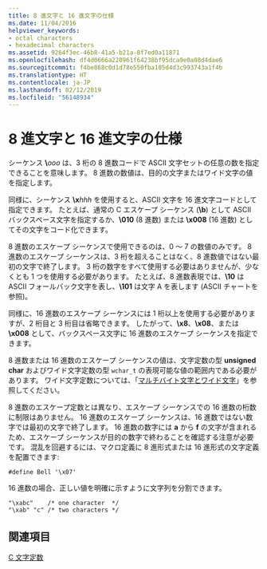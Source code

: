 ```yaml
---
title: 8 進文字と 16 進文字の仕様
ms.date: 11/04/2016
helpviewer_keywords:
- octal characters
- hexadecimal characters
ms.assetid: 9264f3ec-46b8-41a5-b21a-8f7ed0a11871
ms.openlocfilehash: df4d0666a220961f64238bf95dca9e0a08d4dae6
ms.sourcegitcommit: f4be868c0d1d78e550fba105d4d3c993743a1f4b
ms.translationtype: HT
ms.contentlocale: ja-JP
ms.lasthandoff: 02/12/2019
ms.locfileid: "56148934"
---
```

# <a name="octal-and-hexadecimal-character-specifications"></a>8 進文字と 16 進文字の仕様

シーケンス **\\**<em>ooo</em> は、3 桁の 8 進数コードで ASCII 文字セットの任意の数を指定できることを意味します。 8 進数の数値は、目的の文字またはワイド文字の値を指定します。

同様に、シーケンス **\x**<em>hhh</em> を使用すると、ASCII 文字を 16 進文字コードとして指定できます。 たとえば、通常の C エスケープ シーケンス (**\b**) として ASCII バックスペース文字を指定するか、**\010** (8 進数) または **\x008** (16 進数) としてその文字をコード化できます。

8 進数のエスケープ シーケンスで使用できるのは、0 ～ 7 の数値のみです。 8 進数のエスケープ シーケンスは、3 桁を超えることはなく、8 進数値ではない最初の文字で終了します。 3 桁の数字をすべて使用する必要はありませんが、少なくとも 1 つを使用する必要があります。 たとえば、8 進数表現では、**\10** は ASCII フォールバック文字を表し、**\101** は文字 A を表します (ASCII チャートを参照)。

同様に、16 進数のエスケープ シーケンスには 1 桁以上を使用する必要がありますが、2 桁目と 3 桁目は省略できます。 したがって、**\x8**、**\x08**、または **\x008** として、バックスペース文字に 16 進数のエスケープ シーケンスを指定できます。

8 進数または 16 進数のエスケープ シーケンスの値は、文字定数の型 **unsigned char** およびワイド文字定数の型 `wchar_t` の表現可能な値の範囲内である必要があります。 ワイド文字定数については、「[マルチバイト文字とワイド文字](../c-language/multibyte-and-wide-characters.md)」を参照してください。

8 進数のエスケープ定数とは異なり、エスケープ シーケンスでの 16 進数の桁数に制限はありません。 16 進数のエスケープ シーケンスは、16 進数ではない数字では最初の文字で終了します。 16 進数の数字には **a** から **f** の文字が含まれるため、エスケープ シーケンスが目的の数字で終わることを確認する注意が必要です。 混乱を回避するには、マクロ定義に 8 進形式または 16 進形式の文字定義を配置できます:

```
#define Bell '\x07'
```

16 進数の場合、正しい値を明確に示すように文字列を分割できます。

```
"\xabc"    /* one character  */
"\xab" "c" /* two characters */
```

## <a name="see-also"></a>関連項目

[C 文字定数](../c-language/c-character-constants.md)
